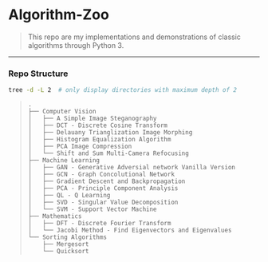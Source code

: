 # Algorithm-Zoo

> This repo are my implementations and demonstrations of classic algorithms through Python 3.

---

### Repo Structure

~~~bash
tree -d -L 2  # only display directories with maximum depth of 2
~~~

> ~~~
> .
> ├── Computer Vision
> │   ├── A Simple Image Steganography
> │   ├── DCT - Discrete Cosine Transform
> │   ├── Delauany Trianglization Image Morphing
> │   ├── Histogram Equalization Algorithm
> │   ├── PCA Image Compression
> │   └── Shift and Sum Multi-Camera Refocusing
> ├── Machine Learning
> │   ├── GAN - Generative Adversial network Vanilla Version
> │   ├── GCN - Graph Concolutional Network
> │   ├── Gradient Descent and Backpropagation
> │   ├── PCA - Principle Component Analysis
> │   ├── QL - Q Learning
> │   ├── SVD - Singular Value Decomposition
> │   └── SVM - Support Vector Machine
> ├── Mathematics
> │   ├── DFT - Discrete Fourier Transform
> │   └── Jacobi Method - Find Eigenvectors and Eigenvalues
> └── Sorting Algorithms
>     ├── Mergesort
>     └── Quicksort
> ~~~





